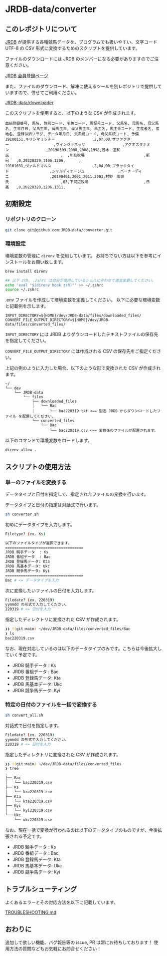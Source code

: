# JRDB-data/converter

## このレポジトリについて

[JRDB](http://www.jrdb.com/) が提供する各種競馬データを、プログラムでも扱いやすい、文字コード UTF-8 の CSV 形式に変換するためのスクリプトを提供しています。

ファイルのダウンロードには JRDB のメンバーになる必要がありますのでご注意ください。

[JRDB 会員登録ページ](http://www.jrdb.com/order.html)

また、ファイルのダウンロード、解凍に使えるツールを別レポジトリで提供していますので、併せてご利用ください。

[JRDB-data/downloader](https://github.com/JRDB-data/downloader)

このスクリプトを使用すると、以下のような CSV が作成されます。

```
血統登録番号, 馬名, 性別コード, 毛色コード, 馬記号コード, 父馬名, 母馬名, 母父馬名, 生年月日, 父馬生年, 母馬生年, 母父馬生年, 馬主名, 馬主会コード, 生産者名, 産地名, 登録抹消フラグ, データ年月日, 父系統コード, 母父系統コード, 予備
19100151,キリシマミッチー　　　　　　　　　　,2,07,00,ザファクター　　　　　　　　　　　　,ウインヴァネッサ　　　　　　　　　　,アグネスタキオン　　　　　　　　　　,20190303,2008,2008,1998,茂木　道和氏　　　　　　　　　　　　　　,  ,川島牧場　　　　　　　　　　　　　　　　,新冠　　,0,20220320,1106,1206,      ,
19101631,ヴァルドマルヌ　　　　　　　　　　　,2,04,00,ブラックタイド　　　　　　　　　　　,ジャルディナージュ　　　　　　　　　,バーナーディニ　　　　　　　　　　　,20190401,2001,2011,2003,村野　康司氏　　　　　　　　　　　　　　,05,下河辺牧場　　　　　　　　　　　　　　　,日高　　,0,20220320,1206,1311,      ,
```

## 初期設定

### リポジトリのクローン

``` sh
git clone git@github.com:JRDB-data/converter.git
```

### 環境設定

環境変数の管理に `direnv` を使用しています。
お持ちでない方は以下を参考にインストールをお願い致します。

```sh
brew install direnv

## 以下 zsh, .zshrc は自分が使用しているシェルに合わせて適宜変更してください。
echo 'eval "$(direnv hook zsh)"' >> ~/.zshrc
source ~/.zshrc
```

.env ファイルを作成して環境変数を定義してください。
以下に必要な環境変数と記載例を示します。

```.env
INPUT_DIRECTORY=${HOME}/dev/JRDB-data/files/downloaded_files/
CONVERT_FILE_OUTPUT_DIRECTORY=${HOME}/dev/JRDB-data/files/converted_files/
```

`INPUT_DIRECTORY` には JRDB よりダウンロードしたテキストファイルの保存先を指定してください。

`CONVERT_FILE_OUTPUT_DIRECTORY` には作成される CSV の保存先をご指定ください。

上記の例のように入力した場合、以下のような形で変換された CSV が作成されます。

```
~/
└── dev
    └── JRDB-data
        └── files
            ├── downloaded_files
            │   └── Bac
            │       └── bac220319.txt <== 別途 JRDB からダウンロードしたファイル を配置してください。
            └── converted_files
                └── Bac
                    └── bac220319.csv <== 変換後のファイルが配置されます。
```

以下のコマンドで環境変数をロードします。

```sh
direnv allow .
```

## スクリプトの使用方法

### 単一のファイルを変換する

データタイプと日付を指定して、指定されたファイルの変換を行います。

データタイプと日付の指定は対話式で行います。

```sh
sh converter.sh
```

初めにデータタイプを入力します。

```sh
Filetype? (ex. Ks)

以下のファイルタイプが選択できます。
===================================
JRDB 騎手データ  : Ks
JRDB 番組データ  : Bac
JRDB 登録馬データ: Kta
JRDB 馬基本データ: Ukc
JRDB 競争馬データ: Kyi
===================================
Bac # <= データタイプを入力
```

次に変換したいファイルの日付を入力します。

```sh
Filedate? (ex. 220319)
yymmdd の形式で入力してください。
220319 # <= 日付を入力
```

指定したディレクトリに変換された CSV が作成されます。

``` sh
❯❯ !(git:main) ~/dev/JRDB-data/files/converted_files/Bac
❯ ls
bac220319.csv
```

なお、現在対応しているのは以下のデータタイプのみです。こちらは今後拡大していく予定です。

- JRDB 騎手データ  : Ks
- JRDB 番組データ  : Bac
- JRDB 登録馬データ: Kta
- JRDB 馬基本データ: Ukc
- JRDB 競争馬データ: Kyi

### 特定の日付のファイルを一括で変換する

``` sh
sh convert_all.sh
```

対話式で日付を指定します。

```sh
Filedate? (ex. 220319)
yymmdd の形式で入力してください。
220319 # <= 日付を入力
```

指定したディレクトリに変換された CSV が作成されます。

```sh
❯❯ !(git:main) ~/dev/JRDB-data/files/converted_files
❯ tree
.
├── Bac
│   └── bac220319.csv
├── Ks
│   └── kza220319.csv
├── Kta
│   └── kta220319.csv
├── Kyi
│   └── kyi220319.csv
└── Ukc
    └── ukc220319.csv
```

なお、現在一括で変換が行われるのは以下のデータタイプのものですが、今後拡張される予定です。

- JRDB 騎手データ  : Ks
- JRDB 番組データ  : Bac
- JRDB 登録馬データ: Kta
- JRDB 馬基本データ: Ukc
- JRDB 競争馬データ: Kyi

## トラブルシューティング

よくあるエラーとその対応方法を以下に記載しています。

[TROUBLESHOOTING.md](./TROUBLESHOOTING.md)

## おわりに

追加して欲しい機能、バグ報告等の issue, PR は常にお待ちしております！
使用方法の質問などもお気軽にお問合せください！
